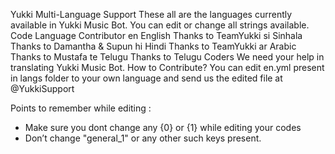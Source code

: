 Yukki Multi-Language Support
These all are the languages currently available in Yukki Music Bot. You can edit or change all strings available.
Code	Language	Contributor
en	English	Thanks to TeamYukki
si	Sinhala	Thanks to Damantha & Supun
hi	Hindi	Thanks to TeamYukki
ar	Arabic	Thanks to Mustafa
te	Telugu	Thanks to Telugu Coders
We need your help in translating Yukki Music Bot. How to Contribute?
You can edit en.yml present in langs folder to your own language and send us the edited file at @YukkiSupport

Points to remember while editing :
- Make sure you dont change any {0} or {1} while editing your codes
- Don’t change "general_1" or any other such keys present.
